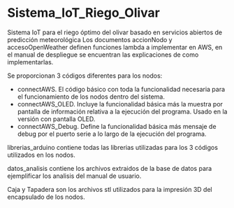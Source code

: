 # Sistema_IoT_Riego_Olivar
Sistema IoT para el riego óptimo del olivar basado en servicios abiertos de predicción meteorológica
Los documentos accionNodo y accesoOpenWeather definen funciones lambda a implementar en AWS, en el manual de despliegue se encuentran las explicaciones de como implementarlas.

Se proporcionan 3 códigos diferentes para los nodos:
  - connectAWS. El código básico con toda la funcionalidad necesaria para el funcionamiento de los nodos dentro del sistema.
  - connectAWS_OLED. Incluye la funcionalidad básica más la muestra por pantalla de información relativa a la ejecución del programa. Usado en la versión con pantalla OLED.
  - connectAWS_Debug. Define la funcionalidad básica más mensaje de debug por el puerto serie a lo largo de la ejecución del programa.

librerias_arduino contiene todas las librerias utilizadas para los 3 códigos utilizados en los nodos.

datos_analisis contiene los archivos extraidos de la base de datos para ejemplificar los analisis del manual de usuario.

Caja y Tapadera son los archivos stl utilizados para la impresión 3D del encapsulado de los nodos.
